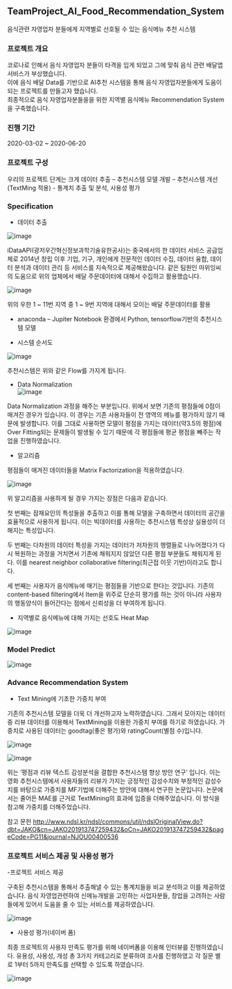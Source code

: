 ## TeamProject_AI_Food_Recommendation_System
음식관련 자영업자 분들에게 지역별로 선호될 수 있는 음식메뉴 추천 시스템


### 프로젝트 개요

  코로나로 인해서 음식 자영업자 분들이 타격을 입게 되었고 그에 맞춰 음식 관련 배달앱 서비스가 부상했습니다.      
 이에 음식 배달 Data를 기반으로 AI추천 시스템을 통해 음식 자영업자분들에게 도움이 되는 프로젝트를 만들고자 했습니다.              
 최종적으로 음식 자영업자분들을을 위한 지역별 음식메뉴 Recommendation System을 구축했습니다.

### 진행 기간   
2020-03-02 ~ 2020-06-20

### 프로젝트 구성

 우리의 프로젝트 단계는 크게 데이터 추출 – 추천시스템 모델 개발 – 추천시스템 개선(TextMing 적용) - 통계치 추출 및 분석, 사용성 평가

### Specification

- 데이터 추출

![image](https://user-images.githubusercontent.com/44837403/147019056-111eb20a-2728-4f8c-a2ad-d4abf5c43a5b.png)

iDataAPI(광저우간혁신정보과학기술유한공사)는 중국에서의 한 데이터 서비스 공급업체로 2014년 창립 이후 기업, 기구, 개인에게 전문적인 데이터 수집, 데이터 융합, 데이터 분석과 데이터 관리 등 서비스를 지속적으로 제공해왔습니다. 같은 팀원인 마위잉씨의 도움으로 위의 업체에서 배달 주문데이터에 대해서 수집하고 활용했습니다.

![image](https://user-images.githubusercontent.com/44837403/147019078-37f0921a-ecfc-4e2d-bc0b-cd0a34c3c98d.png)

위의 우한 1 ~ 11번 지역 중 1 ~ 9번 지역에 대해서 모이는 배달 주문데이터를 활용

- anaconda – Jupiter Notebook 환경에서 Python, tensorflow기반의 추천시스템 모델
 
- 시스템 순서도

![image](https://user-images.githubusercontent.com/44837403/147019325-7b0c464b-b67b-4e45-b745-7d6f5902ad88.png)

추천시스템은 위와 같은 Flow를 가지게 됩니다.

- Data Normalization    
![image](https://user-images.githubusercontent.com/44837403/147019561-e03f490f-2a30-46c5-9a2e-660fd77606d6.png)



Data Normalization 과정을 해주는 부분입니다. 위에서 보면 기존의 평점들에 0점이 매겨진 경우가 있습니다. 이 경우는 기존 사용자들이 전 영역의 메뉴를 평가하지 않기 때문에 발생합니다. 이를 그대로 사용하면 모델이 평점을 가지는 데이터(약3.5의 평점)에 Over Fitting되는 문제들이 발생될 수 있기 때문에 각 평점들에 평균 평점을 빼주는 작업을 진행하였습니다.


- 알고리즘

평점들이 매겨진 데이터들을 Matrix Factorization을 적용하였습니다.

![image](https://user-images.githubusercontent.com/44837403/147021100-35e773bf-61d9-4c20-95bd-bf13ddb2efaa.png)

 위 알고리즘을 사용하게 될 경우 가지는 장점은 다음과 같습니다.
 
 첫 번째는 잠재요인의 특성들을 추출하고 이를 통해 모델을 구축하면서 데이터의 공간을 효율적으로 사용하게 됩니다. 이는 빅데이터를 사용하는 추천시스템 특성상 실용성이 더해지는 특성입니다.
 
 두 번째는 다차원의 데이터 특성을 가지는 데이터가 저차원의 행렬들로 나누어졌다가 다시 복원하는 과정을 거치면서 기존에 채워지지 않았던 다른 평점 부분들도 채워지게 된다. 이를 nearest neighbor collaborative filtering(최근접 이웃 기반)이라고도 합니다.
 
 세 번째는 사용자가 음식메뉴에 매기는 평점들을 기반으로 한다는 것입니다. 
기존의 content-based filtering에서 Item을 위주로 단순히 평가를 하는 것이 아니라 사용자의 행동양식이 들어간다는 점에서 신뢰성을 더 부여하게 됩니다.


- 지역별로 음식메뉴에 대해 가지는 선호도 Heat Map

![image](https://user-images.githubusercontent.com/44837403/147021159-2203fffb-0021-4903-b45f-fd105181e200.png)


### Model Predict

![image](https://user-images.githubusercontent.com/44837403/147021365-a56abbbd-f535-4bb9-a340-3b8fa47c0fad.png)


### Advance Recommendation System

- Text Mining에 기초한 가중치 부여

 기존의 추천시스템 모델을 더욱 더 개선하고자 노력하였습니다. 그래서 모아지는 데이터 중 리뷰 데이터를 이용해서 TextMining을 이용한 가중치 부여를 하기로 하였습니다.
가중치로 사용된 데이터는 goodtag(좋은 평가)와 ratingCount(별점 수)입니다.

![image](https://user-images.githubusercontent.com/44837403/147021571-a1ac69a8-68f5-4a6f-8ba2-3f8a8c87cc69.png)

![image](https://user-images.githubusercontent.com/44837403/147021580-7d33a5fa-0283-41e5-a6b4-d042ee8b3a82.png)

 위는 ‘평점과 리뷰 텍스트 감성분석을 결합한 추천시스템 향상 방안 연구’ 입니다. 이는 영화 추천시스템에서 사용자들의 리뷰가 가지는 긍정적인 감성수치와 부정적인 감성수치를 바탕으로 가중치를 MF기법에 더해주는 방안에 대해서 연구한 논문입니다. 논문에서는 줄어든 MAE를 근거로 TextMining의 효과에 입증을 더해주었습니다. 이 방식을 참고해 가중치를 더해주었습니다.

참고 문헌
http://www.ndsl.kr/ndsl/commons/util/ndslOriginalView.do?dbt=JAKO&cn=JAKO201913747259432&oCn=JAKO201913747259432&pageCode=PG11&journal=NJOU00400536


### 프로젝트 서비스 제공 및 사용성 평가

-프로젝트 서비스 제공

구축된 추천시스템을 통해서 추출해낼 수 있는 통계치들을 비교 분석하고 이를 제공하였습니다. 음식 자영업관련하여 신메뉴개발을 고민하는 사업자분들, 창업을 고려하는 사람들에게 있어서 도움을 줄 수 있는 서비스를 제공하였습니다.

![image](https://user-images.githubusercontent.com/44837403/147021677-c69b2b86-244c-42e6-82ce-dd095936107b.png)

- 사용성 평가(네이버 폼)

최종 프로젝트의 사용자 만족도 평가를 위해 네이버폼을 이용해 인터뷰를 진행하였습니다. 유용성, 사용성, 개성 총 3가지 카테고리로 분류하여 조사를 진행하였고 각 질문 별로 1부터 5까지 만족도를 선택할 수 있도록 하였습니다. 

![image](https://user-images.githubusercontent.com/44837403/147021755-49253d1c-dbb4-4f9b-885c-abdcf98d968b.png)





